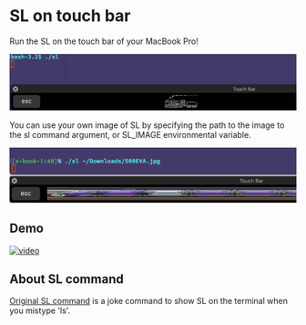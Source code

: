 SL on touch bar
===============

Run the SL on the touch bar of your MacBook Pro!

![sample](sample.png)

You can use your own image of SL by specifying the path to the image to the sl command argument, or SL_IMAGE environmental variable.

![sample_with_image](sample_with_image.png)

## Demo

[![video](http://img.youtube.com/vi/NaWw1lWDRXc/0.jpg)](http://www.youtube.com/watch?v=NaWw1lWDRXc)


## About SL command

[Original SL command](https://github.com/mtoyoda/sl) is a joke command to show
SL on the terminal when you mistype 'ls'.
